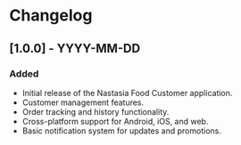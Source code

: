 # Changelog

## [1.0.0] - YYYY-MM-DD
### Added
- Initial release of the Nastasia Food Customer application.
- Customer management features.
- Order tracking and history functionality.
- Cross-platform support for Android, iOS, and web.
- Basic notification system for updates and promotions.
